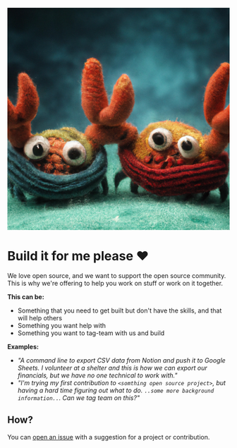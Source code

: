 ![cute ferris](ferris.png)

# Build it for me please :heart:

We love open source, and we want to support the open source community. This is why we're offering to help you work on stuff or work on it together.

**This can be:**

* Something that you need to get built but don't have the skills, and that will help others
* Something you want help with
* Something you want to tag-team with us and build


**Examples:**

* _"A command line to export CSV data from Notion and push it to Google Sheets. I volunteer at a shelter and this is how we can export our financials, but we have no one technical to work with."_
* _"I'm trying my first contribution to `<somthing open source project>`, but having a hard time figuring out what to do. `..some more background information..`. Can we tag team on this?"_

## How?

You can [open an issue](https://github.com/rusty-ferris-club/build-it-for-me-please/issues/new/choose) with a suggestion for a project or contribution.
